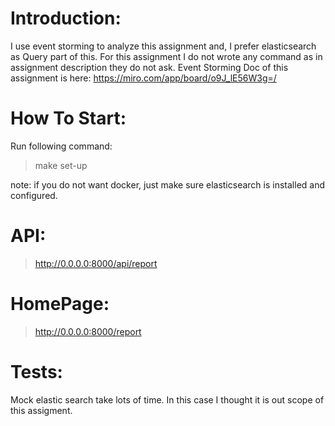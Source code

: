 Introduction:
===
I use event storming to analyze this assignment and, I prefer elasticsearch as Query part of this. For this assignment I do not wrote any command as in assignment description they do not ask.
Event Storming Doc of this assignment is here: https://miro.com/app/board/o9J_lE56W3g=/

How To Start:
===
Run following command:
> make set-up

note: if you do not want docker, just make sure elasticsearch is installed and configured. 

API:
===
> http://0.0.0.0:8000/api/report

HomePage:
===
> http://0.0.0.0:8000/report

Tests:
===
Mock elastic search take lots of time. In this case I thought it is out scope of this assigment.
